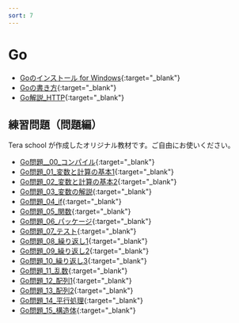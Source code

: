 ```yaml
---
sort: 7
---
```

# Go

- [Goのインストール for Windows](https://docs.google.com/document/d/1jbx3_uG4UDsfbV5K9Bed_uNmjKP0cFCDxPG9a5xeng8/edit?usp=sharing){:target="_blank"}
- [Goの書き方](https://docs.google.com/document/d/1JiMQHAiNqPcqF7HpJdCbaXSf3g3LhBH6MzPnfih-NPo/edit?usp=sharing){:target="_blank"}
- [Go解説_HTTP](https://docs.google.com/document/d/1cD-VldJ7hhG9D0MDE2E12gie9ZEZJ4PSDNimN3YD6JU/edit?usp=sharing){:target="_blank"}

## 練習問題（問題編）
Tera school が作成したオリジナル教材です。ご自由にお使いください。
- [Go問題__00_コンパイル](https://docs.google.com/document/d/1Bco8VtkFUtY7KTzkjfzFWV74O8VKKwzFwXNe7xeoNq8/edit?usp=sharing){:target="_blank"}
- [Go問題_01_変数と計算の基本1](https://docs.google.com/document/d/1y6vhWVXfxPeFaMo1d7bv7y2rqbDyr1bWXtEUl1ITwxI/edit?usp=sharing){:target="_blank"}
- [Go問題_02_変数と計算の基本2](https://docs.google.com/document/d/1p5Xy2I48yA95yBRxcpt62v80zduFRelz1ZofJI7ix30/edit?usp=sharing){:target="_blank"}
- [Go問題_03_変数の解説](https://docs.google.com/document/d/1WTDqZ8YPTaRgHiNS5P-GdpEXy0wN0lKeomUW-Utnei0/edit?usp=sharing){:target="_blank"}
- [Go問題_04_if](https://docs.google.com/document/d/1CZT78CI33DOLedclwIYGWdkIV8QoGNYUUxrhaoE3C0E/edit?usp=sharing){:target="_blank"}
- [Go問題_05_関数](https://docs.google.com/document/d/1cArkOTmls9jOYP6-IDw_UTAD3xzAfer0dOQ6n-HC1TU/edit?usp=sharing){:target="_blank"}
- [Go問題_06_パッケージ](https://docs.google.com/document/d/1Nrr5_S91Z6-obTfDJDjmsw8yn9R7qH8_miQou420f3o/edit?usp=sharing){:target="_blank"}
- [Go問題_07_テスト](https://docs.google.com/document/d/1Wn2WSj5UmEz42ArTPBdibMqYWEMGZLLclw5mC0WX6Cg/edit?usp=sharing){:target="_blank"}
- [Go問題_08_繰り返し1](https://docs.google.com/document/d/1RJF0yQBBjb0KoHtdPXTdLs5z1mNEu_brW-hfcVR_tjA/edit?usp=sharing){:target="_blank"}
- [Go問題_09_繰り返し2](https://docs.google.com/document/d/1ZTdNGJkDHk4VgzdTitohNKoIltDpQXaBZ7n06gSNHLo/edit?usp=sharing){:target="_blank"}
- [Go問題_10_繰り返し3](https://docs.google.com/document/d/1OfubR3Za5ELC15Kj5YiRGuzCefXGAfIMQOS0g39vU_s/edit?usp=sharing){:target="_blank"}
- [Go問題_11_乱数](https://docs.google.com/document/d/1r6SuJpsXCUYbMxZ5BiXUFPEuLoaEbWSTMMQ0M-G97aQ/edit?usp=sharing){:target="_blank"}
- [Go問題_12_配列1](https://docs.google.com/document/d/1GZcYCmFe5GCcHaNZCzi46NBbUkEZEahblkw4yoWFAog/edit?usp=sharing){:target="_blank"}
- [Go問題_13_配列2](https://docs.google.com/document/d/1Vg910eMcGxxExj_gjeMZr7zWXi0xeu-q1pxjWBZOkxg/edit?usp=sharing){:target="_blank"}
- [Go問題_14_平行処理](https://docs.google.com/document/d/1Bz_QfxDLGrBniEn3cf94zdjZ_CkkFHFijbksYEoBVQs/edit?usp=sharing){:target="_blank"}
- [Go問題_15_構造体](https://docs.google.com/document/d/1iET31hiKTwhlMsfXkDsXkmRclrYNbkDJemlUeshE1N4/edit?usp=sharing){:target="_blank"}
